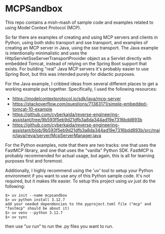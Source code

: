 # MCPSandbox

This repo contains a mish-mash of sample code and examples related to using Model Context Protocol (MCP).

So far there are examples of creating and using MCP servers and clients in Python, using both stdio transport and sse transport,
and examples of creating an MCP server in Java, using the sse transport. The Java example is intentionally minimalistic
and uses the HttpServletSseServerTransportProvider object as a Servlet directly with embedded Tomcat, instead of relying on the
Spring Boot support that exists. For building "real" Java MCP servers it's probably easier to use Spring Boot, but this was
intended purely for didactic purposes.


For the Java example, I cribbed ideas from several different places to get a working example put together.
Specifically, I used the following resources:

- https://modelcontextprotocol.io/sdk/java/mcp-server
- https://stackoverflow.com/questions/71383171/simple-embedded-tomcat-10-example
- https://github.com/cyberkaida/reverse-engineering-assistant/tree/9b593f5eb9d21dfb3a8da344ad19e7316bdd893b
- https://github.com/cyberkaida/reverse-engineering-assistant/blob/9b593f5eb9d21dfb3a8da344ad19e7316bdd893b/src/main/java/reva/server/McpServerManager.java

For the Python examples, note that there are two tracks: one that uses the FastMCP library, and one that uses the "vanilla" Python SDK.
FastMCP is probably recommended for actual usage, but again, this is all for learning purposes first and foremost.

Additionally, I highly recommend using the 'uv' tool to setup your Python environment if you want to use any of this Python sample code.
It's not required, but it makes life easier. To setup this project using uv just do the following:

```
$> uv init --name mcpsandbox
$> uv python install 3.12.7
add your needed dependencies to the pyproject.toml file ("mcp" and "fastmcp" should be about it)
$> uv venv --python 3.12.7
$> uv sync
```

then use "uv run" to run the .py files you want to run.

